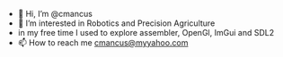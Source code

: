 - 👋 Hi, I’m @cmancus
- 👀 I’m interested in Robotics and Precision Agriculture
- in my free time I used to explore assembler, OpenGl, ImGui and SDL2
- 📫 How to reach me cmancus@myyahoo.com

<!---
creskintianB96/creskintianB96 is a ✨ special ✨ repository because its `README.md` (this file) appears on your GitHub profile.
You can click the Preview link to take a look at your changes.
--->

